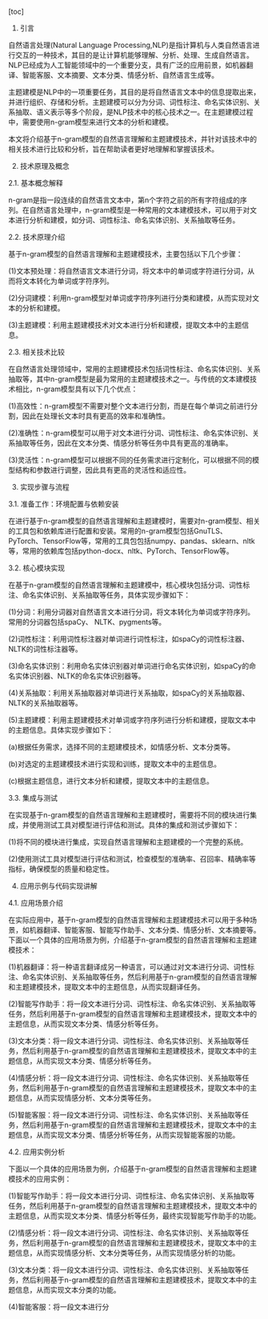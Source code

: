 
[toc]                    
                
                
1. 引言

自然语言处理(Natural Language Processing,NLP)是指计算机与人类自然语言进行交互的一种技术，其目的是让计算机能够理解、分析、处理、生成自然语言。NLP已经成为人工智能领域中的一个重要分支，具有广泛的应用前景，如机器翻译、智能客服、文本摘要、文本分类、情感分析、自然语言生成等。

主题建模是NLP中的一项重要任务，其目的是将自然语言文本中的信息提取出来，并进行组织、存储和分析。主题建模可以分为分词、词性标注、命名实体识别、关系抽取、语义表示等多个阶段，是NLP技术中的核心技术之一。在主题建模过程中，需要使用n-gram模型来进行文本的分析和建模。

本文将介绍基于n-gram模型的自然语言理解和主题建模技术，并针对该技术中的相关技术进行比较和分析，旨在帮助读者更好地理解和掌握该技术。

2. 技术原理及概念

2.1. 基本概念解释

n-gram是指一段连续的自然语言文本中，第n个字符之前的所有字符组成的序列。在自然语言处理中，n-gram模型是一种常用的文本建模技术，可以用于对文本进行分析和建模，如分词、词性标注、命名实体识别、关系抽取等任务。

2.2. 技术原理介绍

基于n-gram模型的自然语言理解和主题建模技术，主要包括以下几个步骤：

(1)文本预处理：将自然语言文本进行分词，将文本中的单词或字符进行分词，从而将文本转化为单词或字符序列。

(2)分词建模：利用n-gram模型对单词或字符序列进行分类和建模，从而实现对文本的分析和建模。

(3)主题建模：利用主题建模技术对文本进行分析和建模，提取文本中的主题信息。

2.3. 相关技术比较

在自然语言处理领域中，常用的主题建模技术包括词性标注、命名实体识别、关系抽取等，其中n-gram模型是最为常用的主题建模技术之一。与传统的文本建模技术相比，n-gram模型具有以下几个优点：

(1)高效性：n-gram模型不需要对整个文本进行分割，而是在每个单词之前进行分割，因此在处理长文本时具有更高的效率和准确性。

(2)准确性：n-gram模型可以用于对文本进行分词、词性标注、命名实体识别、关系抽取等任务，因此在文本分类、情感分析等任务中具有更高的准确率。

(3)灵活性：n-gram模型可以根据不同的任务需求进行定制化，可以根据不同的模型结构和参数进行调整，因此具有更高的灵活性和适应性。

3. 实现步骤与流程

3.1. 准备工作：环境配置与依赖安装

在进行基于n-gram模型的自然语言理解和主题建模时，需要对n-gram模型、相关的工具包和依赖库进行配置和安装。常用的n-gram模型包括GnuTLS、PyTorch、TensorFlow等，常用的工具包包括numpy、pandas、sklearn、nltk等，常用的依赖库包括python-docx、nltk、PyTorch、TensorFlow等。

3.2. 核心模块实现

在基于n-gram模型的自然语言理解和主题建模中，核心模块包括分词、词性标注、命名实体识别、关系抽取等任务，具体实现步骤如下：

(1)分词：利用分词器对自然语言文本进行分词，将文本转化为单词或字符序列。常用的分词器包括spaCy、 NLTK、pygments等。

(2)词性标注：利用词性标注器对单词进行词性标注，如spaCy的词性标注器、NLTK的词性标注器等。

(3)命名实体识别：利用命名实体识别器对单词进行命名实体识别，如spaCy的命名实体识别器、NLTK的命名实体识别器等。

(4)关系抽取：利用关系抽取器对单词进行关系抽取，如spaCy的关系抽取器、NLTK的关系抽取器等。

(5)主题建模：利用主题建模技术对单词或字符序列进行分析和建模，提取文本中的主题信息。具体实现步骤如下：

(a)根据任务需求，选择不同的主题建模技术，如情感分析、文本分类等。

(b)对选定的主题建模技术进行实现和训练，提取文本中的主题信息。

(c)根据主题信息，进行文本分析和建模，提取文本中的主题信息。

3.3. 集成与测试

在实现基于n-gram模型的自然语言理解和主题建模时，需要将不同的模块进行集成，并使用测试工具对模型进行评估和测试。具体的集成和测试步骤如下：

(1)将不同的模块进行集成，实现自然语言理解和主题建模的一个完整的系统。

(2)使用测试工具对模型进行评估和测试，检查模型的准确率、召回率、精确率等指标，确保模型的质量和稳定性。

4. 应用示例与代码实现讲解

4.1. 应用场景介绍

在实际应用中，基于n-gram模型的自然语言理解和主题建模技术可以用于多种场景，如机器翻译、智能客服、智能写作助手、文本分类、情感分析、文本摘要等。下面以一个具体的应用场景为例，介绍基于n-gram模型的自然语言理解和主题建模技术：

(1)机器翻译：将一种语言翻译成另一种语言，可以通过对文本进行分词、词性标注、命名实体识别、关系抽取等任务，然后利用基于n-gram模型的自然语言理解和主题建模技术，提取文本中的主题信息，从而实现翻译任务。

(2)智能写作助手：将一段文本进行分词、词性标注、命名实体识别、关系抽取等任务，然后利用基于n-gram模型的自然语言理解和主题建模技术，提取文本中的主题信息，从而实现文本分类、情感分析等任务。

(3)文本分类：将一段文本进行分词、词性标注、命名实体识别、关系抽取等任务，然后利用基于n-gram模型的自然语言理解和主题建模技术，提取文本中的主题信息，从而实现文本分类、情感分析等任务。

(4)情感分析：将一段文本进行分词、词性标注、命名实体识别、关系抽取等任务，然后利用基于n-gram模型的自然语言理解和主题建模技术，提取文本中的主题信息，从而实现情感分析、文本分类等任务。

(5)智能客服：将一段文本进行分词、词性标注、命名实体识别、关系抽取等任务，然后利用基于n-gram模型的自然语言理解和主题建模技术，提取文本中的主题信息，从而实现文本分类、情感分析等任务，从而实现智能客服的功能。

4.2. 应用实例分析

下面以一个具体的应用场景为例，介绍基于n-gram模型的自然语言理解和主题建模技术的应用实例：

(1)智能写作助手：将一段文本进行分词、词性标注、命名实体识别、关系抽取等任务，然后利用基于n-gram模型的自然语言理解和主题建模技术，提取文本中的主题信息，从而实现文本分类、情感分析等任务，最终实现智能写作助手的功能。

(2)情感分析：将一段文本进行分词、词性标注、命名实体识别、关系抽取等任务，然后利用基于n-gram模型的自然语言理解和主题建模技术，提取文本中的主题信息，从而实现情感分析、文本分类等任务，从而实现情感分析的功能。

(3)文本分类：将一段文本进行分词、词性标注、命名实体识别、关系抽取等任务，然后利用基于n-gram模型的自然语言理解和主题建模技术，提取文本中的主题信息，从而实现文本分类的功能。

(4)智能客服：将一段文本进行分

